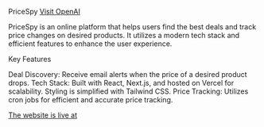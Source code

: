 PriceSpy
[Visit OpenAI](price-spy.vercel.app)


PriceSpy is an online platform that helps users find the best deals and track price changes on desired products. It utilizes a modern tech stack and efficient features to enhance the user experience.

Key Features

Deal Discovery: Receive email alerts when the price of a desired product drops.
Tech Stack: Built with React, Next.js, and hosted on Vercel for scalability. Styling is simplified with Tailwind CSS.
Price Tracking: Utilizes cron jobs for efficient and accurate price tracking.

[The website is live at](price-spy.vercel.app)
